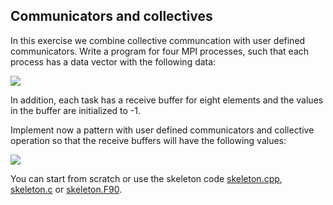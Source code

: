 ## Communicators and collectives

In this exercise we combine collective communcation with user defined
communicators. Write a program for four MPI processes, such that each
process has a data vector with the following data:

![](img/sendbuffer.png)

In addition, each task has a receive buffer for eight elements and the
values in the buffer are initialized to -1.

Implement now a pattern with user defined communicators and collective
operation so that the receive buffers will have the following values:

![](img/comm-split-reduce.svg)

You can start from scratch or use the skeleton code
[skeleton.cpp](skeleton.cpp), [skeleton.c](skeleton.c) or
[skeleton.F90](skeleton.F90).

